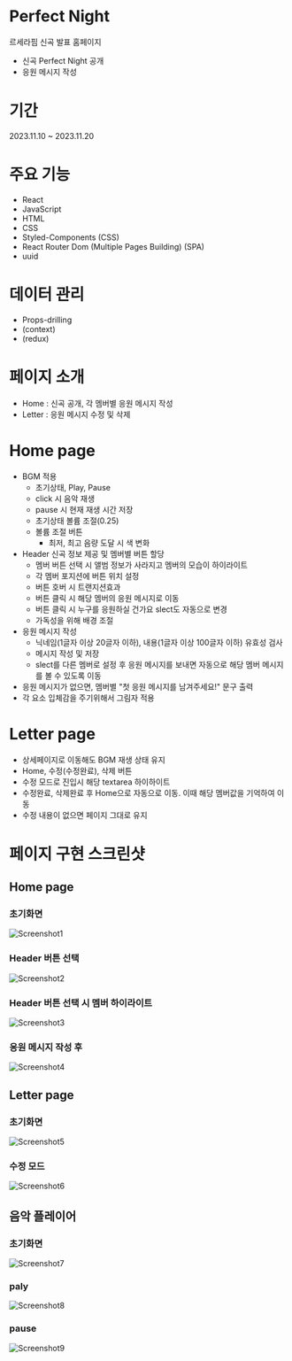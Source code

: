 # Perfect Night
르세라핌 신곡 발표 홈페이지
- 신곡 Perfect Night 공개
- 응원 메시지 작성

# 기간
2023.11.10 ~ 2023.11.20

# 주요 기능
- React
- JavaScript
- HTML
- CSS
- Styled-Components (CSS)
- React Router Dom (Multiple Pages Building) (SPA)
- uuid

# 데이터 관리
- Props-drilling
- (context)
- (redux)

# 페이지 소개
- Home : 신곡 공개, 각 멤버별 응원 메시지 작성
- Letter : 응원 메시지 수정 및 삭제

# Home page
- BGM 적용
  - 초기상태, Play, Pause
  - click 시 음악 재생
  - pause 시 현재 재생 시간 저장
  - 초기상태 볼륨 조절(0.25)
  - 볼륨 조절 버튼
    - 최저, 최고 음량 도달 시 색 변화
- Header 신곡 정보 제공 및 멤버별 버튼 할당
  - 멤버 버튼 선택 시 앨범 정보가 사라지고 멤버의 모습이 하이라이트
  - 각 멤버 포지션에 버튼 위치 설정
  - 버튼 호버 시 트랜지션효과
  - 버튼 클릭 시 해당 멤버의 응원 메시지로 이동
  - 버튼 클릭 시 누구를 응원하실 건가요 slect도 자동으로 변경
  - 가독성을 위해 배경 조절
- 응원 메시지 작성
  - 닉네임(1글자 이상 20글자 이하), 내용(1글자 이상 100글자 이하) 유효성 검사
  - 메시지 작성 및 저장
  - slect를 다른 멤버로 설정 후 응원 메시지를 보내면 자동으로 해당 멤버 메시지를 볼 수 있도록 이동
- 응원 메시지가 없으면, 멤버별 "첫 응원 메시지를 남겨주세요!" 문구 출력
- 각 요소 입체감을 주기위해서 그림자 적용

# Letter page
- 상세페이지로 이동해도 BGM 재생 상태 유지
- Home, 수정(수정완료), 삭제 버튼
- 수정 모드로 진입시 해당 textarea 하이하이트
- 수정완료, 삭제완료 후 Home으로 자동으로 이동. 이때 해당 멤버값을 기억하여 이동
- 수정 내용이 없으면 페이지 그대로 유지

# 페이지 구현 스크린샷
## Home page
### 초기화면
![Screenshot1](/src/assets/Screenshot/Screenshot1.jpg)

### Header 버튼 선택
![Screenshot2](/src/assets/Screenshot/Screenshot2.jpg)

### Header 버튼 선택 시 멤버 하이라이트
![Screenshot3](/src/assets/Screenshot/Screenshot3.jpg)

### 응원 메시지 작성 후
![Screenshot4](/src/assets/Screenshot/Screenshot4.jpg)

## Letter page
### 초기화면
![Screenshot5](/src/assets/Screenshot/Screenshot5.jpg)

### 수정 모드
![Screenshot6](/src/assets/Screenshot/Screenshot6.jpg)

## 음악 플레이어
### 초기화면
![Screenshot7](/src/assets/Screenshot/Screenshot7.jpg)

### paly
![Screenshot8](/src/assets/Screenshot/Screenshot8.jpg)

### pause
![Screenshot9](/src/assets/Screenshot/Screenshot9.jpg)
